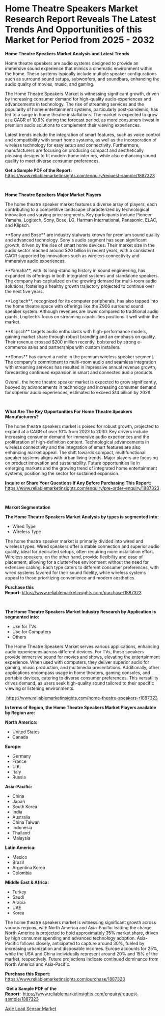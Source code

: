 <p><h1>Home Theatre Speakers Market Research Report Reveals The Latest Trends And Opportunities of this Market for Period from 2025 - 2032</h1></p><p><strong>Home Theatre Speakers Market Analysis and Latest Trends</strong></p>
<p><p>Home theatre speakers are audio systems designed to provide an immersive sound experience that mimics a cinematic environment within the home. These systems typically include multiple speaker configurations such as surround sound setups, subwoofers, and soundbars, enhancing the audio quality of movies, music, and gaming. </p><p>The Home Theatre Speakers Market is witnessing significant growth, driven by increasing consumer demand for high-quality audio experiences and advancements in technology. The rise of streaming services and the popularity of home entertainment systems, particularly post-pandemic, has led to a surge in home theatre installations. The market is expected to grow at a CAGR of 10.9% during the forecast period, as more consumers invest in premium audio solutions to complement their viewing experiences.</p><p>Latest trends include the integration of smart features, such as voice control and compatibility with smart home systems, as well as the incorporation of wireless technology for easy setup and connectivity. Furthermore, manufacturers are focusing on producing compact and aesthetically pleasing designs to fit modern home interiors, while also enhancing sound quality to meet diverse consumer preferences.</p></p>
<p><strong>Get a Sample PDF of the Report:&nbsp;</strong> <a href="https://www.reliablemarketinsights.com/enquiry/request-sample/1887323?utm_campaign=2382&utm_medium=2&utm_source=Github&utm_content=ia&utm_term=11022025&utm_id=home-theatre-speakers">https://www.reliablemarketinsights.com/enquiry/request-sample/1887323</a></p>
<p>&nbsp;</p>
<p><strong>Home Theatre Speakers Major Market Players</strong></p>
<p><p>The home theatre speaker market features a diverse array of players, each contributing to a competitive landscape characterized by technological innovation and varying price segments. Key participants include Pioneer, Yamaha, Logitech, Sony, Bose, LG, Harman International, Panasonic, ELAC, and Klipsch.</p><p>**Sony and Bose** are industry stalwarts known for premium sound quality and advanced technology. Sony's audio segment has seen significant growth, driven by the rise of smart home devices. Their market size in the audio sector reached around $20 billion in recent years, with a consistent CAGR supported by innovations such as wireless connectivity and immersive audio experiences.</p><p>**Yamaha**, with its long-standing history in sound engineering, has expanded its offerings in both integrated systems and standalone speakers. The company has capitalized on the growing demand for multi-room audio solutions, fostering a healthy growth trajectory projected to continue over the next five years.</p><p>**Logitech**, recognized for its computer peripherals, has also tapped into the home theatre space with offerings like the Z906 surround sound speaker system. Although revenues are lower compared to traditional audio giants, Logitech’s focus on streaming capabilities positions it well within the market.</p><p>**Klipsch** targets audio enthusiasts with high-performance models, gaining market share through robust branding and an emphasis on quality. Their revenue crossed $200 million recently, bolstered by strong e-commerce sales and partnerships with custom installers.</p><p>**Sonos** has carved a niche in the premium wireless speaker segment. The company's commitment to multi-room audio and seamless integration with streaming services has resulted in impressive annual revenue growth, forecasting continued expansion in smart and connected audio products.</p><p>Overall, the home theatre speaker market is expected to grow significantly, buoyed by advancements in technology and increasing consumer demand for superior audio experiences, estimated to exceed $14 billion by 2028.</p></p>
<p>&nbsp;</p>
<p><strong>What Are The Key Opportunities For Home Theatre Speakers Manufacturers?</strong></p>
<p><p>The home theatre speakers market is poised for robust growth, projected to expand at a CAGR of over 10% from 2023 to 2030. Key drivers include increasing consumer demand for immersive audio experiences and the proliferation of high-definition content. Technological advancements in wireless connectivity and the integration of smart features are also enhancing market appeal. The shift towards compact, multifunctional speaker systems aligns with urban living trends. Major players are focusing on product innovation and sustainability. Future opportunities lie in emerging markets and the growing trend of integrated home entertainment systems, positioning the sector for sustained expansion.</p></p>
<p><strong>Inquire or Share Your Questions If Any Before Purchasing This Report:</strong> <a href="https://www.reliablemarketinsights.com/enquiry/pre-order-enquiry/1887323?utm_campaign=2382&utm_medium=2&utm_source=Github&utm_content=ia&utm_term=11022025&utm_id=home-theatre-speakers">https://www.reliablemarketinsights.com/enquiry/pre-order-enquiry/1887323</a></p>
<p>&nbsp;</p>
<p><strong>Market Segmentation</strong></p>
<p><strong>The Home Theatre Speakers Market Analysis by types is segmented into:</strong></p>
<p><ul><li>Wired Type</li><li>Wireless Type</li></ul></p>
<p><p>The home theatre speaker market is primarily divided into wired and wireless types. Wired speakers offer a stable connection and superior audio quality, ideal for dedicated setups, often requiring more installation effort. Wireless speakers, on the other hand, provide flexibility and ease of placement, allowing for a clutter-free environment without the need for extensive cabling. Each type caters to different consumer preferences, with wired systems favored for their sound fidelity, while wireless systems appeal to those prioritizing convenience and modern aesthetics.</p></p>
<p><strong>Purchase this Report:&nbsp;</strong><a href="https://www.reliablemarketinsights.com/purchase/1887323?utm_campaign=2382&utm_medium=2&utm_source=Github&utm_content=ia&utm_term=11022025&utm_id=home-theatre-speakers">https://www.reliablemarketinsights.com/purchase/1887323</a></p>
<p>&nbsp;</p>
<p><strong>The Home Theatre Speakers Market Industry Research by Application is segmented into:</strong></p>
<p><ul><li>Use for TVs</li><li>Use for Computers</li><li>Others</li></ul></p>
<p><p>The Home Theatre Speakers Market serves various applications, enhancing audio experiences across different devices. For TVs, these speakers provide immersive sound for movies and shows, elevating the entertainment experience. When used with computers, they deliver superior audio for gaming, music production, and multimedia presentations. Additionally, other applications encompass usage in home theaters, gaming consoles, and portable devices, catering to diverse consumer preferences. This versatility drives demand, as users seek high-quality sound tailored to their specific viewing or listening environments.</p></p>
<p><a href="https://www.reliablemarketinsights.com/home-theatre-speakers-r1887323?utm_campaign=2382&utm_medium=2&utm_source=Github&utm_content=ia&utm_term=11022025&utm_id=home-theatre-speakers">&nbsp;https://www.reliablemarketinsights.com/home-theatre-speakers-r1887323</a></p>
<p><strong>In terms of Region, the Home Theatre Speakers Market Players available by Region are:</strong></p>
<p>
    <p> <strong> North America: </strong>
        <ul>
            <li>United States</li>
            <li>Canada</li>
        </ul>
        </p> 
    <p> <strong> Europe: </strong>
        <ul>
            <li>Germany</li>
            <li>France</li>
            <li>U.K.</li>
            <li>Italy</li>
            <li>Russia</li>
        </ul>
        </p> 
    <p> <strong> Asia-Pacific: </strong>
        <ul>
            <li>China</li>
            <li>Japan</li>
            <li>South Korea</li>
            <li>India</li>
            <li>Australia</li>
            <li>China Taiwan</li>
            <li>Indonesia</li>
            <li>Thailand</li>
            <li>Malaysia</li>
        </ul>
        </p> 
    <p> <strong> Latin America: </strong>
        <ul>
            <li>Mexico</li>
            <li>Brazil</li>
            <li>Argentina Korea</li>
            <li>Colombia</li>
        </ul>
        </p> 
    <p> <strong> Middle East & Africa: </strong>
        <ul>
            <li>Turkey</li>
            <li>Saudi</li>
            <li>Arabia</li>
            <li>UAE</li>
            <li>Korea</li>
        </ul>
    </p>
    </p>
<p><p>The home theatre speakers market is witnessing significant growth across various regions, with North America and Asia-Pacific leading the charge. North America is projected to hold approximately 35% market share, driven by high consumer spending and advanced technology adoption. Asia-Pacific follows closely, anticipated to capture around 30%, fueled by increasing urbanization and disposable incomes. Europe accounts for 25%, while the USA and China individually represent around 20% and 15% of the market, respectively. Future projections indicate continued dominance from North America and Asia-Pacific.</p></p>
<p><strong>Purchase this Report: </strong><a href="https://www.reliablemarketinsights.com/purchase/1887323?utm_campaign=2382&utm_medium=2&utm_source=Github&utm_content=ia&utm_term=11022025&utm_id=home-theatre-speakers">https://www.reliablemarketinsights.com/purchase/1887323</a></p>
<p>&nbsp;<strong>Get a Sample PDF of the Report:&nbsp;&nbsp;</strong><a href="https://www.reliablemarketinsights.com/enquiry/request-sample/1887323?utm_campaign=2382&utm_medium=2&utm_source=Github&utm_content=ia&utm_term=11022025&utm_id=home-theatre-speakers">https://www.reliablemarketinsights.com/enquiry/request-sample/1887323</a></p>
<p><strong></strong></p>
<p><p><a href="https://github.com/yazminwollma30/Market-Research-Report-List-1/blob/main/axle-load-sensor-market.md?utm_campaign=2382&utm_medium=2&utm_source=Github&utm_content=ia&utm_term=11022025&utm_id=home-theatre-speakers">Axle Load Sensor Market</a></p></p>